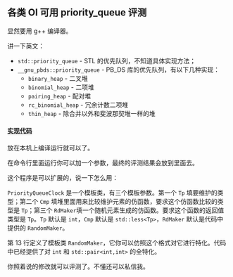 ## 各类 OI 可用 priority_queue 评测

显然要用 g++ 编译器。

讲一下英文：

+ `std::priority_queue` - STL 的优先队列，不知道具体实现方法；
+ `__gnu_pbds::priority_queue` - PB_DS 库的优先队列，有以下几种实现：
	+ `binary_heap` - 二叉堆
   + `binomial_heap` - 二项堆
   + `pairing_heap` - 配对堆
   + `rc_binomial_heap` - 冗余计数二项堆
   + `thin_heap` - 除合并以外和斐波那契堆一样的堆

#### [实现代码](./BlogCodeSource/Priority_queue-Test/Priority_queue-Tester.cpp)

放在本机上编译运行就可以了。

在命令行里面运行你可以加一个参数，最终的评测结果会放到里面去。

这个程序是可以扩展的，说一下怎么用：

`PriorityQueueClock` 是一个模板类，有三个模板参数。第一个 `Tp` 填要维护的类型；第二个 `Cmp` 填堆里面用来比较维护元素的仿函数，要求这个仿函数比较的类型是 `Tp`；第三个 `RdMaker`填一个随机元素生成的仿函数。要求这个函数的返回值类型是 `Tp`。`Tp` 默认是 `int`，`Cmp` 默认是 `std::less<Tp>`，`RdMaker` 默认是代码中提供的 `RandomMaker`。

第 13 行定义了模板类 `RandomMaker`，它你可以仿照这个格式对它进行特化。代码中已经提供了对 `int` 和 `std::pair<int,int>` 的全特化。

你照着说的修改就可以评测了。不懂还可以私信我。
